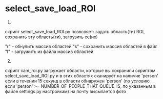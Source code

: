 # select_save_load_ROI

1.
скрипт select_save_load_ROI.py позволяет: задать область(ти) ROI, сохранить эту область(ти), загрузить ее(их)

"r" - обнулить массив областей
"s" - сохранить массив областей в файл
"l" - загружить из файла массив областей

2.
скрипт cam_roi.py загружает области, которые вы сохранили скриптом select_save_load_ROI.py
и в этих областях сканирует на наличие 'person' если в течении 15 секунд в области обнаружен
'person' (по условию если 'person' >= NUMBER_OF_PEOPLE_THAT_QUEUE_IS, по указанным в файле
settings.py настройкам) на почту высылается фото
